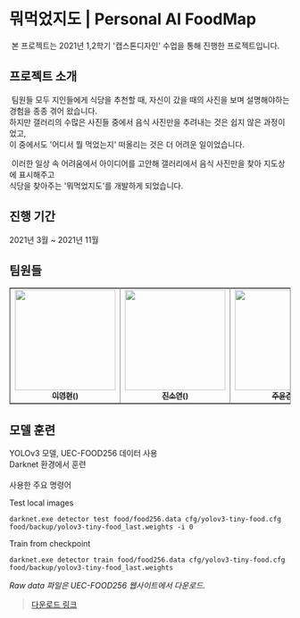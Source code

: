 # 뭐먹었지도 | Personal AI FoodMap
<p>&nbsp;본 프로젝트는 2021년 1,2학기 '캡스톤디자인' 수업을 통해 진행한 프로젝트입니다. </p>

## 프로젝트 소개
<p>&nbsp;팀원들 모두 지인들에게 식당을 추천할 때, 자신이 갔을 때의 사진을 보며 설명해야하는 경험을 종종 겪어 왔습니다. <br>
하지만 갤러리의 수많은 사진들 중에서 음식 사진만을 추려내는 것은 쉽지 않은 과정이었고, <br>
이 중에서도 '어디서 뭘 먹었는지' 떠올리는 것은 더 어려운 일이었습니다. </p>

<p>&nbsp;이러한 일상 속 어려움에서 아이디어를 고안해 갤러리에서 음식 사진만을 찾아 지도상에 표시해주고 <br>
식당을 찾아주는 '뭐먹었지도'를 개발하게 되었습니다.</p> 

## 진행 기간
2021년 3월 ~ 2021년 11월

## 팀원들
<table align="center" border="1.5" bordercolor="gray">
    <tr>
        <td align="center"><a href="https://github.com/Ryeoryeon"><img src="https://avatars3.githubusercontent.com/u/50348995?s=500&u=7484588e133e5efa66f6cd14dac2417a90a4f598&v=4" width="180px;" alt=""/><br/><sub><b>이영현()</b></sub></a></td>
        <td align="center"><a href="https://github.com/jinjinzara"><img src="https://avatars.githubusercontent.com/u/82082271?v=4" width="180px;" alt=""/><br/><sub><b>진소연()</b></sub></a></td>
        <td align="center"><a href="https://github.com/gemiJ"><img src="https://avatars.githubusercontent.com/u/30407907?v=4" width="180px;" alt=""/><br/><sub><b>주윤겸()</b></sub></a></td>
    </tr>
</table>

## 모델 훈련
<p>YOLOv3 모델, UEC-FOOD256 데이터 사용 <br>
Darknet 환경에서 훈련 <br> <br>
사용한 주요 명령어 </p>
Test local images <br>

```
darknet.exe detector test food/food256.data cfg/yolov3-tiny-food.cfg food/backup/yolov3-tiny-food_last.weights -i 0
``` 

Train from checkpoint

```
darknet.exe detector train food/food256.data cfg/yolov3-tiny-food.cfg food/backup/yolov3-tiny-food_last.weights
```
*Raw data 파일은 UEC-FOOD256 웹사이트에서 다운로드.* <br>
> [다운로드 링크](http://foodcam.mobi/dataset256.html)
